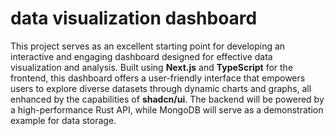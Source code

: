 # data visualization dashboard

This project serves as an excellent starting point for developing an interactive and engaging dashboard designed for effective data visualization and analysis. Built using **Next.js** and **TypeScript** for the frontend, this dashboard offers a user-friendly interface that empowers users to explore diverse datasets through dynamic charts and graphs, all enhanced by the capabilities of **shadcn/ui**. The backend will be powered by a high-performance Rust API, while MongoDB will serve as a demonstration example for data storage.